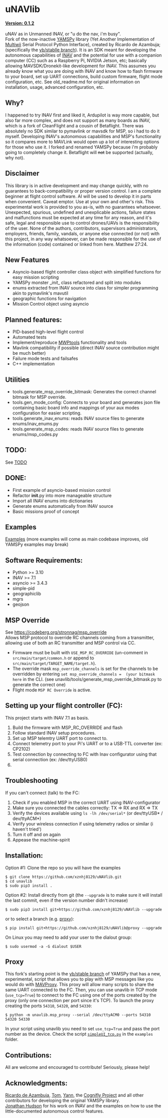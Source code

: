 # uNAVlib
**[Version: 0.1.2](CHANGELOG)**\
\
uNAV as in Unmanned INAV, or "u do the nav, i'm busy".\
Fork of the now-inactive [YAMSPy](https://github.com/thecognifly/YAMSPy) library (Yet Another Implementation of [Multiwii](https://github.com/multiwii) Serial Protocol Python Interface), created by Ricardo de Azambuja; (specifically the [yb/stablle branch](https://github.com/thecognifly/YAMSPy/tree/yb/stable)). It is an SDK meant for developing the autonomous capabilities of [INAV](https://github.com/INAVFlight/INAV) and the potential for use with a companion computer (CC) such as a Raspberry Pi, NVIDIA Jetson, etc; basically allowing MAVSDK/Dronekit-like development for INAV. This assumes you already know what you are doing with INAV and know how to flash firmware to your board, set up UART connections, build custom firmware, flight mode configuration, etc. See old_readme.md for original information on installation, usage, advanced configuration, etc. 

## Why?
I happened to try INAV first and liked it, Ardupilot is way more capable, but also far more complex, and does not support as many boards as INAV, which is a fork of CleanFlight and a cousin of Betaflight. There was absolutely no SDK similar to pymavlink or mavsdk for MSP, so i had to do it myself. Developing INAV's autonomous capabilities and MSP's functionality so it compares more to MAVLink would open up a lot of interesting options for those who use it. I forked and renamed YAMSPy because i'm probably going to completely change it. Betaflight will ~~not~~ be supported (actually, why not).

## Disclaimer ## 
This library is in active development and may change quickly, with no guarantees to back-compatibility or proper version control. I am a complete beginner at flight control software. AI will be used to develop it in parts when convenient. Caveat emptor. Use at your own and other's risk. This experimental work is provided to you as-is, with no guarantees whatsoever. Unexpected, spurious, undefined and unexplicable actions, failure states and malfunctions must be expected at any time for any reason, and it's safe, legal and responsible use to control drones/UAVs is the responsibility of the user. None of the authors, contributors, supervisors administrators, employers, friends, family, vandals, or anyone else connected (or not) with this project, in any way whatsoever, can be made responsible for the use of the information (code) contained or linked from here. Matthew 27:24.

## New Features ##
* Asyncio-based flight controller class object with simplified functions for easy mission scripting
* YAMSPy monster \__init__ class refactored and split into modules
* enums extracted from INAV source into class for simpler programming akin to pymavlink's mavutil
* geographic functions for navigation
* Mission Control object using asyncio

## Planned features:
* PID-based high-level flight control
* Automated tests
* Implement/reproduce [MWPtools](https://github.com/stronnag/mwptools) functionality and tools
* Mavlink compatibility if possible (direct INAV source contribution might be much better)
* Failure mode tests and failsafes
* C++ implementation

## Utilities
* tools.generate_msp_override_bitmask: Generates the correct channel bitmask for MSP override.
* tools.gen_mode_config: Connects to your board and generates json file containing basic board info and mappings of your aux modes configuration for easier scripting.
* tools.generate_inav_enums: reads INAV source files to generate enums/inav_enums.py
* tools.generate_msp_codes: reads INAV source files to generate enums/msp_codes.py

## TODO:
See [TODO](/TODO)

## DONE:
* First example of asyncio-based mission control
* Refactor __init__.py into more manageable structure
* Import all INAV enums into dictionaries
* Generate enums automatically from INAV source
* Basic missions proof of concept

## Examples
[Examples](/examples) (more examples will come as main codebase improves, old YAMSPy examples may break)

## Software Requirements:
* Python >= 3.10
* INAV >= 7.1
* asyncio >= 3.4.3
* simple-pid
* geographiclib
* mgrs
* geojson

## MSP Override
See https://codeberg.org/stronnag/msp_override \
Allows MSP protocol to override RC channels coming from a transmitter, allowing use of both an RC transmitter and MSP control via CC.
* Firmware must be built with  `USE_MSP_RC_OVERRIDE` (un-comment in `src/main/target/common.h` or append to `src/main/target/TARGET_NAME/target.h`).
* The override mask `msp_override_channels` is set for the channels to be overridden by entering `set msp_override_channels =  (your bitmask here` in the CLI. (see unavlib/tools/generate_msp_override_bitmask.py to generate the correct one)
* Flight mode `MSP RC Override` is active.

## Setting up your flight controller (FC):
This project starts with INAV 7.1 as basis. 
1. Build the firmware with MSP_RC_OVERRIDE and flash
2. Follow standard INAV setup procedures.
3. Set up MSP telemtry UART port to connect to.
4. Connect telemetry port to your Pi's UART or to a USB-TTL converter (ex: CP2102)
5. Test connection by connecting to FC with Inav configurator using that serial connection (ex: /dev/ttyUSB0)
6. 

## Troubleshooting
If you can't connect (talk) to the FC:
1. Check if you enabled MSP in the correct UART using INAV-configurator
2. Make sure you connected the cables correctly: TX => RX and RX => TX
3. Verify the devices available using ```ls -lh /dev/serial*``` (or dev/ttyUSB* / dev/ttyACM*)
4. Verify your wireless connection if using telemetry radios or similar (i haven't tried')
5. Turn it off and on again
6. Appease the machine-spirit

## Installation:
Option #1: Clone the repo so you will have the examples
```
$ git clone https://github.com/xznhj8129/uNAVlib.git
$ cd unavlib
$ sudo pip3 install .
```

Option #2: Install directly from git (the `--upgrade` is to make sure it will install the last commit, even if the version number didn't increase)
```
$ sudo pip3 install git+https://github.com/xznhj8129/uNAVlib --upgrade

```
or to select a branch (e.g. [proxy](https://github.com/xznhj8129/uNAVlib/tree/proxy)):

```
$ pip install git+https://github.com/xznhj8129/uNAVlib@proxy --upgrade
```

On Linux you may need to add your user to the dialout group:
```
$ sudo usermod -a -G dialout $USER
```

## Proxy
This fork's starting point is the [yb/stable branch](https://github.com/thecognifly/YAMSPy/tree/yb/stable) of YAMSPy that has a new, experimental, script that allows you to play with MSP messages like you would do with [MAVProxy](https://ardupilot.org/mavproxy/). This proxy will allow many scripts to share the same UART connected to the FC. Then, you can use unavlib in TCP mode (`use_tcp=True`) to connect to the FC using one of the ports created by the proxy (only one connection per port since it's TCP). To launch the proxy creating the ports `54310`, `54320`, and `54330`:

```
$ python -m unavlib.msp_proxy --serial /dev/ttyACM0 --ports 54310 54320 54330
```
In your script using unavlib you need to set `use_tcp=True` and pass the port number as the device. Check the script [`simpleUI_tcp.py`](/examples/simpleUI_tcp.py) in the `examples` folder.

## Contributions:
All are welcome and encouraged to contribute! Seriously, please help!

## Acknowledgments:
[Ricardo de Azambuja](https://github.com/ricardodeazambuja), [Tom](https://github.com/cmftom), [Yann](https://github.com/yannbouteiller), the [Cognifly Project](https://github.com/thecognifly/) and all other contributors for developing the original YAMSPy library.\
[Jonathan Hudson](https://github.com/stronnag) for his work on INAV and the examples on how to use the little-documented autonomous control features.
